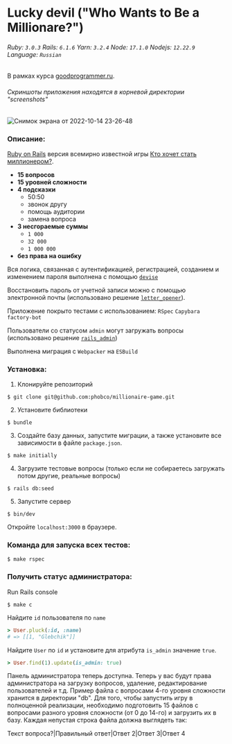 # Lucky devil ("Who Wants to Be a Millionare?")

###### Ruby: `3.0.3` Rails: `6.1.6` Yarn: `3.2.4` Node: `17.1.0` Nodejs: `12.22.9` Language: `Russian`
В рамках курса [goodprogrammer.ru](https://goodprogrammer.ru/).
###### Скриншоты приложения находятся в корневой директории "screenshots"
![Снимок экрана от 2022-10-14 23-26-48](https://user-images.githubusercontent.com/102049907/200093621-7d3acb63-bf8c-491c-8212-ebda8afa4567.png)

### Описание:

[Ruby on Rails](https://rubyonrails.org/) версия всемирно известной игры [Кто хочет стать миллионером?](https://ru.wikipedia.org/wiki/Кто_хочет_стать_миллионером).

- **15 вопросов**
- **15 уровней сложности**
- **4 подсказки**
  - 50:50
  - звонок другу
  - помощь аудитории
  - замена вопроса
- **3 несгораемые суммы**
  - `1 000`
  - `32 000`
  - `1 000 000`
- **без права на ошибку**

Вся логика, связанная с аутентификацией, регистрацией, созданием и изменением пароля
выполнена с помощью [`devise`](https://github.com/heartcombo/devise)

Восстановить пароль от учетной записи можно с помощью электронной почты (использовано 
решение [`letter_opener`](https://github.com/ryanb/letter_opener)).

Приложение покрыто тестами с использованием: `RSpec` `Capybara` `factory-bot`

Пользователи со статусом `admin` могут загружать вопросы (использовано решение [`rails_admin`](https://github.com/railsadminteam/rails_admin))

Выполнена миграция с `Webpacker` на `ESBuild`



### Установка:
1. Клонируйте репозиторий
```
$ git clone git@github.com:phobco/millionaire-game.git
```

2. Установите библиотеки
```
$ bundle
```

3. Создайте базу данных, запустите миграции, а также установите все зависимости в файле `package.json`.
```
$ make initially
```

4. Загрузите тестовые вопросы
(только если не собираетесь загружать потом другие, реальные вопросы)
```
$ rails db:seed
```

5. Запустите сервер
```
$ bin/dev
```

Откройте `localhost:3000` в браузере.

### Команда для запуска всех тестов:
```
$ make rspec
```

### Получить статус администратора:

Run Rails console
```
$ make c
```

Найдите `id` пользователя по `name`
```ruby
> User.pluck(:id, :name)
# => [[1, "Glebchik"]]
```
Найдите `User` по `id` и установите для атрибута `is_admin` значение `true`.
```ruby
> User.find(1).update(is_admin: true)
```

Панель администратора теперь доступна. Теперь у вас будут права администратора на
загрузку вопросов, удаление, редактирование пользователей и т.д. Пример файла с
вопросами 4-го уровня сложности хранится в директории "db". Для того, чтобы запустить
игру в полноценной реализации, необходимо подготовить 15 файлов с вопросами разного
уровня сложности (от 0 до 14-го) и загрузить их в базу.
Каждая непустая строка файла должна выглядеть так:

Текст вопроса?|Правильный ответ|Ответ 2|Ответ 3|Ответ 4
